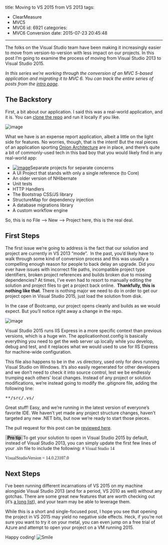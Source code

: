 title: Moving to VS 2015 from VS 2013
tags:
  - ClearMeasure
  - MVC5
  - MVC6
id: 6921
categories:
  - MVC6 Conversion
date: 2015-07-23 20:45:48
---

The folks on the Visual Studio team have been making it increasingly easier to move from version-to-version with less impact on our projects. In this post I’m going to examine the process of moving from Visual Studio 2013 to Visual Studio 2015.

_In this series we’re working through the conversion of an MVC 5-based application and migrating it to MVC 6\. You can track the entire series of posts from the _[_intro page_](http://jameschambers.com/2015/07/upgrading-a-real-world-mvc-5-application-to-mvc-6/)_._

## The Backstory

First, a bit about our application. I said this was a real-world application, and it is. You can [clone the repo](https://github.com/ClearMeasureLabs/ClearMeasureBootcamp) and run it locally if you like.

![image](https://jcblogimages.blob.core.windows.net/img/2015/07/image10.png "image")

What we have is an expense report application, albeit a little on the light side for features. No worries, though, that is the intent! But the real pieces of an application sporting [Onion Architecture](http://jeffreypalermo.com/blog/the-onion-architecture-part-1/) are in place, and there’s quite a bit of commonly-used tech in this bad boy that you would likely find in any real-world app:

*   [![image](https://jcblogimages.blob.core.windows.net/img/2015/07/image_thumb4.png "image")](https://jcblogimages.blob.core.windows.net/img/2015/07/image11.png)Separate projects for separate concerns
*   A UI Project that stands with only a single reference (to Core)
*   An older version of NHibernate
*   Unit tests
*   HTTP Handlers
*   The Bootstrap CSS/JS library
*   StructureMap for dependency injection
*   A database migrations library
*   A custom workflow engine

So, this is no File –&gt; New –&gt; Project here, this is the real deal.

## First Steps

The first issue we’re going to address is the fact that our solution and project are currently in VS 2013 “mode”.&nbsp; In the past, you’d likely have to walk through some kind of conversion process and this was usually a compelling enough reason for people to back delay an upgrade. Did you ever have issues with incorrect file paths, incompatible project type identifiers, broken project references and builds broken due to missing dependencies? At times, I’ve even had to resort to manually editing the solution and project files to get a project back online.&nbsp; **Thankfully, this is nothing like that**. There is nothing major we need to do in order to get our project open in Visual Studio 2015, just load the solution from disk.

In the case of Bootcamp, our project opens cleanly and builds as we would expect. But you’ll notice right away a change in the repo.

![image](https://jcblogimages.blob.core.windows.net/img/2015/07/image12.png "image")

Visual Studio 2015 runs IIS Express in a more specific context than previous versions, which is a huge win. The applicationhost.config is basically everything you need to get the web server up locally while you develop, debug and test, and it replaces what we would used to use for IIS Express for machine-wide configuration.

This file also happens to be in the .vs directory, used only for devs running Visual Studio on Windows. It’s also easily regenerated for other developers and we don’t need to check it into source control, lest we be endlessly trumping each others’ local changes. Instead of any project or solution modifications, we’re instead going to modify the .gitignore file, adding the following line:

<pre class="csharpcode">**/src/.vs/</pre>

Great stuff! Easy, and we’re running in the latest version of everyone’s favorite IDE. We haven’t yet made any project structure changes, haven’t targeted any new .NET bits, but now we’re ready to start those pieces.

The pull request for this post can be [reviewed here](https://github.com/ClearMeasureLabs/ClearMeasureBootcamp/pull/10).

**<font style="background-color: rgb(204, 204, 204);">&nbsp; Pro tip&nbsp; </font>** To get your solution to open in Visual Studio 2015 by default, instead of Visual Studio 2013, you can simply update the first few lines of your .sln file to include the following: 
 <font face="Lucida Console"># Visual Studio 14

VisualStudioVersion = 14.0.23107.0</font>

## Next Steps

I’ve been running different incarnations of VS 2015 on my machine alongside Visual Studio 2013 (and for a period, VS 2010 as well) without any gotchas. There are some great new features that are worth checking out (it’s [a long list](https://www.visualstudio.com/en-us/news/vs2015-vs.aspx)), and your team may be able to leverage them.

While this is a short and single-focused post, I hope you see that opening the project in VS 2015 may yield no negative side effects. Heck, if you’re not sure you want to try it on your metal, you can even jump on a free trial of Azure and attempt to open your project on a VM running 2015.

Happy coding! ![Smile](https://jcblogimages.blob.core.windows.net/img/2015/07/wlEmoticon-smile2.png)
